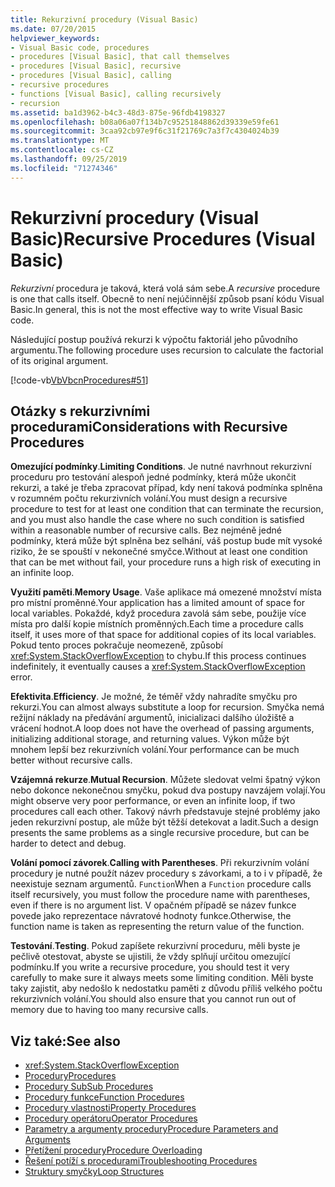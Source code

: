 ```yaml
---
title: Rekurzivní procedury (Visual Basic)
ms.date: 07/20/2015
helpviewer_keywords:
- Visual Basic code, procedures
- procedures [Visual Basic], that call themselves
- procedures [Visual Basic], recursive
- procedures [Visual Basic], calling
- recursive procedures
- functions [Visual Basic], calling recursively
- recursion
ms.assetid: ba1d3962-b4c3-48d3-875e-96fdb4198327
ms.openlocfilehash: b08a06a07f134b7c95251848862d39339e59fe61
ms.sourcegitcommit: 3caa92cb97e9f6c31f21769c7a3f7c4304024b39
ms.translationtype: MT
ms.contentlocale: cs-CZ
ms.lasthandoff: 09/25/2019
ms.locfileid: "71274346"
---
```

# <a name="recursive-procedures-visual-basic"></a><span data-ttu-id="6d690-102">Rekurzivní procedury (Visual Basic)</span><span class="sxs-lookup"><span data-stu-id="6d690-102">Recursive Procedures (Visual Basic)</span></span>

<span data-ttu-id="6d690-103">*Rekurzivní* procedura je taková, která volá sám sebe.</span><span class="sxs-lookup"><span data-stu-id="6d690-103">A *recursive* procedure is one that calls itself.</span></span> <span data-ttu-id="6d690-104">Obecně to není nejúčinnější způsob psaní kódu Visual Basic.</span><span class="sxs-lookup"><span data-stu-id="6d690-104">In general, this is not the most effective way to write Visual Basic code.</span></span>  
  
 <span data-ttu-id="6d690-105">Následující postup používá rekurzi k výpočtu faktoriál jeho původního argumentu.</span><span class="sxs-lookup"><span data-stu-id="6d690-105">The following procedure uses recursion to calculate the factorial of its original argument.</span></span>  
  
 [!code-vb[VbVbcnProcedures#51](~/samples/snippets/visualbasic/VS_Snippets_VBCSharp/VbVbcnProcedures/VB/Class1.vb#51)]  
  
## <a name="considerations-with-recursive-procedures"></a><span data-ttu-id="6d690-106">Otázky s rekurzivními procedurami</span><span class="sxs-lookup"><span data-stu-id="6d690-106">Considerations with Recursive Procedures</span></span>

 <span data-ttu-id="6d690-107">**Omezující podmínky**.</span><span class="sxs-lookup"><span data-stu-id="6d690-107">**Limiting Conditions**.</span></span> <span data-ttu-id="6d690-108">Je nutné navrhnout rekurzivní proceduru pro testování alespoň jedné podmínky, která může ukončit rekurzi, a také je třeba zpracovat případ, kdy není taková podmínka splněna v rozumném počtu rekurzivních volání.</span><span class="sxs-lookup"><span data-stu-id="6d690-108">You must design a recursive procedure to test for at least one condition that can terminate the recursion, and you must also handle the case where no such condition is satisfied within a reasonable number of recursive calls.</span></span> <span data-ttu-id="6d690-109">Bez nejméně jedné podmínky, která může být splněna bez selhání, váš postup bude mít vysoké riziko, že se spouští v nekonečné smyčce.</span><span class="sxs-lookup"><span data-stu-id="6d690-109">Without at least one condition that can be met without fail, your procedure runs a high risk of executing in an infinite loop.</span></span>

 <span data-ttu-id="6d690-110">**Využití paměti**.</span><span class="sxs-lookup"><span data-stu-id="6d690-110">**Memory Usage**.</span></span> <span data-ttu-id="6d690-111">Vaše aplikace má omezené množství místa pro místní proměnné.</span><span class="sxs-lookup"><span data-stu-id="6d690-111">Your application has a limited amount of space for local variables.</span></span> <span data-ttu-id="6d690-112">Pokaždé, když procedura zavolá sám sebe, použije více místa pro další kopie místních proměnných.</span><span class="sxs-lookup"><span data-stu-id="6d690-112">Each time a procedure calls itself, it uses more of that space for additional copies of its local variables.</span></span> <span data-ttu-id="6d690-113">Pokud tento proces pokračuje neomezeně, způsobí <xref:System.StackOverflowException> to chybu.</span><span class="sxs-lookup"><span data-stu-id="6d690-113">If this process continues indefinitely, it eventually causes a <xref:System.StackOverflowException> error.</span></span>

 <span data-ttu-id="6d690-114">**Efektivita**.</span><span class="sxs-lookup"><span data-stu-id="6d690-114">**Efficiency**.</span></span> <span data-ttu-id="6d690-115">Je možné, že téměř vždy nahradíte smyčku pro rekurzi.</span><span class="sxs-lookup"><span data-stu-id="6d690-115">You can almost always substitute a loop for recursion.</span></span> <span data-ttu-id="6d690-116">Smyčka nemá režijní náklady na předávání argumentů, inicializaci dalšího úložiště a vrácení hodnot.</span><span class="sxs-lookup"><span data-stu-id="6d690-116">A loop does not have the overhead of passing arguments, initializing additional storage, and returning values.</span></span> <span data-ttu-id="6d690-117">Výkon může být mnohem lepší bez rekurzivních volání.</span><span class="sxs-lookup"><span data-stu-id="6d690-117">Your performance can be much better without recursive calls.</span></span>

 <span data-ttu-id="6d690-118">**Vzájemná rekurze**.</span><span class="sxs-lookup"><span data-stu-id="6d690-118">**Mutual Recursion**.</span></span> <span data-ttu-id="6d690-119">Můžete sledovat velmi špatný výkon nebo dokonce nekonečnou smyčku, pokud dva postupy navzájem volají.</span><span class="sxs-lookup"><span data-stu-id="6d690-119">You might observe very poor performance, or even an infinite loop, if two procedures call each other.</span></span> <span data-ttu-id="6d690-120">Takový návrh představuje stejné problémy jako jeden rekurzivní postup, ale může být těžší detekovat a ladit.</span><span class="sxs-lookup"><span data-stu-id="6d690-120">Such a design presents the same problems as a single recursive procedure, but can be harder to detect and debug.</span></span>

 <span data-ttu-id="6d690-121">**Volání pomocí závorek**.</span><span class="sxs-lookup"><span data-stu-id="6d690-121">**Calling with Parentheses**.</span></span> <span data-ttu-id="6d690-122">Při rekurzivním volání procedury je nutné použít název procedury s závorkami, a to i v případě, že neexistuje seznam argumentů. `Function`</span><span class="sxs-lookup"><span data-stu-id="6d690-122">When a `Function` procedure calls itself recursively, you must follow the procedure name with parentheses, even if there is no argument list.</span></span> <span data-ttu-id="6d690-123">V opačném případě se název funkce povede jako reprezentace návratové hodnoty funkce.</span><span class="sxs-lookup"><span data-stu-id="6d690-123">Otherwise, the function name is taken as representing the return value of the function.</span></span>

 <span data-ttu-id="6d690-124">**Testování**.</span><span class="sxs-lookup"><span data-stu-id="6d690-124">**Testing**.</span></span> <span data-ttu-id="6d690-125">Pokud zapíšete rekurzivní proceduru, měli byste je pečlivě otestovat, abyste se ujistili, že vždy splňují určitou omezující podmínku.</span><span class="sxs-lookup"><span data-stu-id="6d690-125">If you write a recursive procedure, you should test it very carefully to make sure it always meets some limiting condition.</span></span> <span data-ttu-id="6d690-126">Měli byste taky zajistit, aby nedošlo k nedostatku paměti z důvodu příliš velkého počtu rekurzivních volání.</span><span class="sxs-lookup"><span data-stu-id="6d690-126">You should also ensure that you cannot run out of memory due to having too many recursive calls.</span></span>

## <a name="see-also"></a><span data-ttu-id="6d690-127">Viz také:</span><span class="sxs-lookup"><span data-stu-id="6d690-127">See also</span></span>

- <xref:System.StackOverflowException>
- [<span data-ttu-id="6d690-128">Procedury</span><span class="sxs-lookup"><span data-stu-id="6d690-128">Procedures</span></span>](index.md)
- [<span data-ttu-id="6d690-129">Procedury Sub</span><span class="sxs-lookup"><span data-stu-id="6d690-129">Sub Procedures</span></span>](sub-procedures.md)
- [<span data-ttu-id="6d690-130">Procedury funkce</span><span class="sxs-lookup"><span data-stu-id="6d690-130">Function Procedures</span></span>](function-procedures.md)
- [<span data-ttu-id="6d690-131">Procedury vlastnosti</span><span class="sxs-lookup"><span data-stu-id="6d690-131">Property Procedures</span></span>](property-procedures.md)
- [<span data-ttu-id="6d690-132">Procedury operátoru</span><span class="sxs-lookup"><span data-stu-id="6d690-132">Operator Procedures</span></span>](operator-procedures.md)
- [<span data-ttu-id="6d690-133">Parametry a argumenty procedury</span><span class="sxs-lookup"><span data-stu-id="6d690-133">Procedure Parameters and Arguments</span></span>](procedure-parameters-and-arguments.md)
- [<span data-ttu-id="6d690-134">Přetížení procedury</span><span class="sxs-lookup"><span data-stu-id="6d690-134">Procedure Overloading</span></span>](procedure-overloading.md)
- [<span data-ttu-id="6d690-135">Řešení potíží s procedurami</span><span class="sxs-lookup"><span data-stu-id="6d690-135">Troubleshooting Procedures</span></span>](troubleshooting-procedures.md)
- [<span data-ttu-id="6d690-136">Struktury smyčky</span><span class="sxs-lookup"><span data-stu-id="6d690-136">Loop Structures</span></span>](../control-flow/loop-structures.md)

